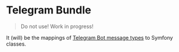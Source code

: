 # Telegram Bundle

> Do not use! Work in progress!

It (will) be the mappings of [Telegram Bot message types](https://core.telegram.org/bots/api#available-types) to Symfony classes.
